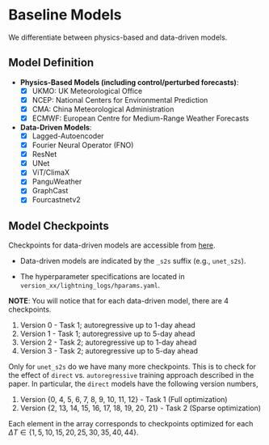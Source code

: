 # Baseline Models
We differentiate between physics-based and data-driven models.

## Model Definition
- __Physics-Based Models (including control/perturbed forecasts)__:
    - [x] UKMO: UK Meteorological Office
    - [x] NCEP: National Centers for Environmental Prediction
    - [x] CMA: China Meteorological Administration
    - [x] ECMWF: European Centre for Medium-Range Weather Forecasts

- __Data-Driven Models__:
    - [x] Lagged-Autoencoder
    - [x] Fourier Neural Operator (FNO)
    - [x] ResNet
    - [x] UNet
    - [x] ViT/ClimaX
    - [x] PanguWeather
    - [x] GraphCast
    - [x] Fourcastnetv2

## Model Checkpoints
Checkpoints for data-driven models are accessible from [here](https://huggingface.co/datasets/LEAP/ChaosBench/tree/main/logs).

- Data-driven models are indicated by the `_s2s` suffix (e.g., `unet_s2s`). 

- The hyperparameter specifications are located in `version_xx/lightning_logs/hparams.yaml`.
    
__NOTE__: You will notice that for each data-driven model, there are 4 checkpoints. 

1. Version 0 - Task 1; autoregressive up to 1-day ahead
2. Version 1 - Task 1; autoregressive up to 5-day ahead
3. Version 2 - Task 2; autoregressive up to 1-day ahead
4. Version 3 - Task 2; autoregressive up to 5-day ahead

Only for `unet_s2s` do we have many more checkpoints. This is to check for the effect of `direct` vs. `autoregressive` training approach described in the paper. In particular, the `direct` models have the following version numbers,
1. Version {0, 4, 5, 6, 7, 8, 9, 10, 11, 12} - Task 1 (Full optimization)
2. Version {2, 13, 14, 15, 16, 17, 18, 19, 20, 21} - Task 2 (Sparse optimization)

Each element in the array corresponds to checkpoints optimized for each $\Delta T \in \{1, 5, 10, 15, 20, 25, 30, 35, 40, 44\}$.